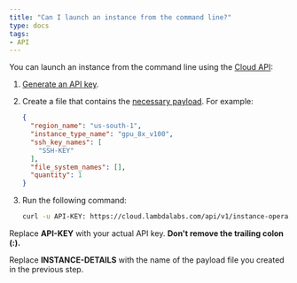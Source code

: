 ```yaml
---
title: "Can I launch an instance from the command line?"
type: docs
tags:
- API
---
```


You can launch an instance from the command line using the
[Cloud API](https://cloud.lambdalabs.com/api/v1/docs):

1. [Generate an API key](https://cloud.lambdalabs.com/api-keys).

2. Create a file that contains the
   [necessary payload](https://cloud.lambdalabs.com/api/v1/docs#operation/launchInstance).
   For example:

   ```json
   {
     "region_name": "us-south-1",
     "instance_type_name": "gpu_8x_v100",
     "ssh_key_names": [
       "SSH-KEY"
     ],
     "file_system_names": [],
     "quantity": 1
   }
   ```

3. Run the following command:

   ```bash
   curl -u API-KEY: https://cloud.lambdalabs.com/api/v1/instance-operations/launch -d @INSTANCE-DETAILS -H "Content-Type: application/json" | jq .
   ```

Replace **API-KEY** with your actual API key. **Don't remove the trailing
colon (:).**

Replace **INSTANCE-DETAILS** with the name of the payload file you created in
the previous step.
